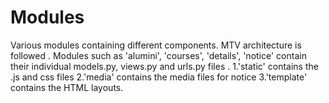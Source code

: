 # Modules 
Various modules containing different components.
MTV architecture is followed .
Modules such as 'alumini', 'courses', 'details', 'notice' contain their individual models.py, views.py and urls.py files .
1.'static' contains the .js and css files
2.'media' contains the media files for notice
3.'template' contains the HTML layouts.
